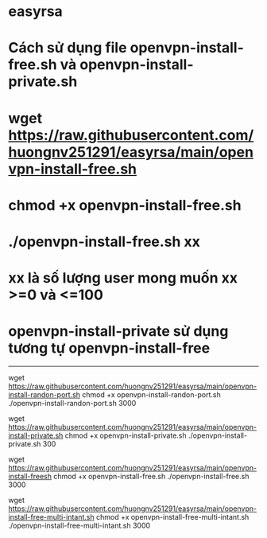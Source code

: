 # easyrsa
# Cách sử dụng file openvpn-install-free.sh và openvpn-install-private.sh
# wget https://raw.githubusercontent.com/huongnv251291/easyrsa/main/openvpn-install-free.sh
# chmod +x openvpn-install-free.sh
# ./openvpn-install-free.sh xx 
# xx là số lượng user mong muốn xx >=0 và <=100
# openvpn-install-private sử dụng tương tự openvpn-install-free



-----------------------------------------------------------------------------------------------------------------------------


wget https://raw.githubusercontent.com/huongnv251291/easyrsa/main/openvpn-install-randon-port.sh
chmod +x openvpn-install-randon-port.sh
./openvpn-install-randon-port.sh 3000


wget https://raw.githubusercontent.com/huongnv251291/easyrsa/main/openvpn-install-private.sh
chmod +x openvpn-install-private.sh
./openvpn-install-private.sh 300

wget https://raw.githubusercontent.com/huongnv251291/easyrsa/main/openvpn-install-freesh
chmod +x openvpn-install-free.sh
./openvpn-install-free.sh 3000

wget https://raw.githubusercontent.com/huongnv251291/easyrsa/main/openvpn-install-free-multi-intant.sh
chmod +x openvpn-install-free-multi-intant.sh
./openvpn-install-free-multi-intant.sh 3000